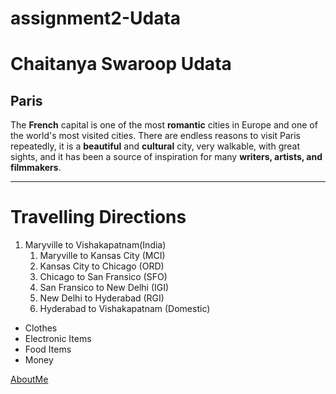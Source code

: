 # assignment2-Udata

# Chaitanya Swaroop Udata

## Paris

The **French** capital is one of the most **romantic** cities in Europe and one of the world's most visited cities. There are endless reasons to visit Paris repeatedly, it is a **beautiful** and **cultural** city, very walkable, with great sights, and it has been a source of inspiration for many **writers, artists, and filmmakers**.

---

# Travelling Directions
1. Maryville to Vishakapatnam(India)
    1. Maryville to Kansas City (MCI)
    2. Kansas City to Chicago (ORD)
    3. Chicago to San Fransico (SFO)
    4. San Fransico to New Delhi (IGI)
    5. New Delhi to Hyderabad (RGI)
    6. Hyderabad to Vishakapatnam (Domestic)

- Clothes
- Electronic Items
- Food Items
- Money
  
[AboutMe](C:\Users\s545622\Git_Demo\webapps-repos\assignment2-Udata\AboutMe.md)
